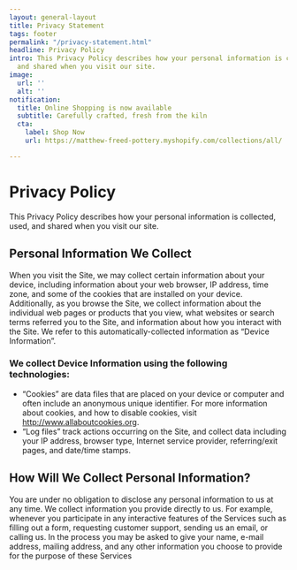 ```yaml
---
layout: general-layout
title: Privacy Statement
tags: footer
permalink: "/privacy-statement.html"
headline: Privacy Policy
intro: This Privacy Policy describes how your personal information is collected, used,
  and shared when you visit our site.
image:
  url: ''
  alt: ''
notification:
  title: Online Shopping is now available
  subtitle: Carefully crafted, fresh from the kiln
  cta:
    label: Shop Now
    url: https://matthew-freed-pottery.myshopify.com/collections/all/

---
```

# Privacy Policy

This Privacy Policy describes how your personal information is collected, used, and shared when you visit our site.

## Personal Information We Collect

When you visit the Site, we may collect certain information about your device, including information about your web browser, IP address, time zone, and some of the cookies that are installed on your device. Additionally, as you browse the Site, we collect information about the individual web pages or products that you view, what websites or search terms referred you to the Site, and information about how you interact with the Site. We refer to this automatically-collected information as “Device Information”.

### We collect Device Information using the following technologies:  

  - “Cookies” are data files that are placed on your device or computer and often include an anonymous unique identifier. For more information about cookies, and how to disable cookies, visit http://www.allaboutcookies.org.  
  - “Log files” track actions occurring on the Site, and collect data including your IP address, browser type, Internet service provider, referring/exit pages, and date/time stamps.  

## How Will We Collect Personal Information?

You are under no obligation to disclose any personal information to us at any time. We collect information you provide directly to us. For example, whenever you participate in any interactive features of the Services such as filling out a form, requesting customer support, sending us an email, or calling us. In the process you may be asked to give your name, e-mail address, mailing address, and any other information you choose to provide for the purpose of these Services